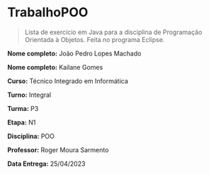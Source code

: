 # TrabalhoPOO
> Lista de exercício em Java para a disciplina de Programação Orientada à Objetos. Feita no programa Eclipse.
 
**Nome completo:** João Pedro Lopes Machado

**Nome completo:** Kailane Gomes

**Curso:** Técnico Integrado em Informática

**Turno:** Integral

**Turma:** P3

**Etapa:** N1

**Disciplina:** POO

**Professor:** Roger Moura Sarmento

**Data Entrega:** 25/04/2023
